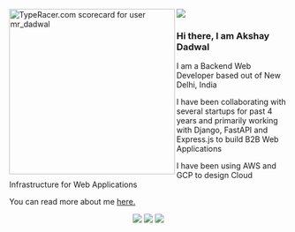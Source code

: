 ![](https://media.giphy.com/media/13GIgrGdslD9oQ/giphy.gif)
<img src="https://data.typeracer.com/misc/badge?user=mr_dadwal" border="0" height="300px" align="left" alt="TypeRacer.com scorecard for user mr_dadwal"/>

### Hi there, I am Akshay Dadwal

I am a Backend Web Developer based out of New Delhi, India

I have been collaborating with several startups for past 4 years and primarily working with Django, FastAPI and Express.js to build B2B Web Applications

I have been using AWS and GCP to design Cloud Infrastructure for Web Applications

You can read more about me [here.](https://dadwalakshay.github.io)

<p align="center">
  <img src="https://img.shields.io/badge/Python-3776AB.svg?style=for-the-badge&logo=Python&logoColor=white">
  <img src="https://img.shields.io/badge/Django-092E20.svg?style=for-the-badge&logo=Django&logoColor=white">
  <img src="https://img.shields.io/badge/PostgreSQL-4169E1.svg?style=for-the-badge&logo=PostgreSQL&logoColor=white">
</p>
